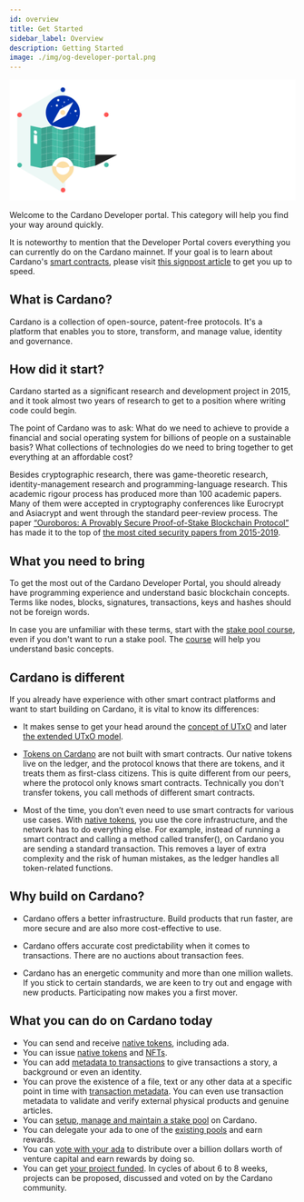 ```yaml
---
id: overview
title: Get Started
sidebar_label: Overview
description: Getting Started
image: ./img/og-developer-portal.png
--- 
```

![Cardano Get Started](../../static/img/card-getting-started-title.svg)

Welcome to the Cardano Developer portal. This category will help you find your way around quickly. 

It is noteworthy to mention that the Developer Portal covers everything you can currently do on the Cardano mainnet. If your goal is to learn about Cardano's [smart contracts](smart-contracts-signpost), please visit [this signpost article](smart-contracts-signpost) to get you up to speed.

## What is Cardano? 
Cardano is a collection of open-source, patent-free protocols. It's a platform that enables you to store, transform, and manage value, identity and governance. 

## How did it start?
Cardano started as a significant research and development project in 2015, and it took almost two years of research to get to a position where writing code could begin. 

The point of Cardano was to ask: What do we need to achieve to provide a financial and social operating system for billions of people on a sustainable basis? What collections of technologies do we need to bring together to get everything at an affordable cost?

Besides cryptographic research, there was game-theoretic research, identity-management research and programming-language research. This academic rigour process has produced more than 100 academic papers. Many of them were accepted in cryptography conferences like Eurocrypt and Asiacrypt and went through the standard peer-review process. The paper [“Ouroboros: A Provably Secure Proof-of-Stake Blockchain Protocol”](https://eprint.iacr.org/2016/889.pdf) has made it to the top of [the most cited security papers from 2015-2019](https://sweis.medium.com/most-cited-security-papers-from-2015-2019-d21515db3681). 

## What you need to bring
To get the most out of the Cardano Developer Portal, you should already have programming experience and understand basic blockchain concepts. Terms like nodes, blocks, signatures, transactions, keys and hashes should not be foreign words. 

In case you are unfamiliar with these terms, start with the [stake pool course](../stake-pool-course/overview), even if you don't want to run a stake pool. The [course](../stake-pool-course/overview) will help you understand basic concepts.

## Cardano is different 
If you already have experience with other smart contract platforms and want to start building on Cardano, it is vital to know its differences:

- It makes sense to get your head around the [concept of UTxO](../stake-pool-course/lesson-2#the-utxo-model) and later [the extended UTxO model](https://iohk.io/en/blog/posts/2021/04/13/plutus-what-you-need-to-know/).

- [Tokens on Cardano](../native-tokens/overview) are not built with smart contracts. Our native tokens live on the ledger, and the protocol knows that there are tokens, and it treats them as first-class citizens. This is quite different from our peers, where the protocol only knows smart contracts. Technically you don't transfer tokens, you call methods of different smart contracts.

- Most of the time, you don’t even need to use smart contracts for various use cases. With [native tokens](../native-tokens/overview), you use the core infrastructure, and the network has to do everything else. For example, instead of running a smart contract and calling a method called transfer(), on Cardano you are sending a standard transaction. This removes a layer of extra complexity and the risk of human mistakes, as the ledger handles all token-related functions.


## Why build on Cardano?
- Cardano offers a better infrastructure. Build products that run faster, are more secure and are also more cost-effective to use.

- Cardano offers accurate cost predictability when it comes to transactions. There are no auctions about transaction fees.

- Cardano has an energetic community and more than one million wallets. If you stick to certain standards, we are keen to try out and engage with new products. Participating now makes you a first mover.

## What you can do on Cardano today
- You can send and receive [native tokens](../native-tokens/overview), including ada.
- You can issue [native tokens](../native-tokens/overview) and [NFTs](../native-tokens/create-nfts).
- You can add [metadata to transactions](../transaction-metadata/overview) to give transactions a story, a background or even an identity. 
- You can prove the existence of a file, text or any other data at a specific point in time with [transaction metadata](../transaction-metadata/overview). You can even use transaction metadata to validate and verify external physical products and genuine articles.
- You can [setup, manage and maintain a stake pool](../stake-pool-operation/overview) on Cardano.
- You can delegate your ada to one of the [existing pools](../../showcase?tags=pooltool) and earn rewards.
- You can [vote with your ada](../funding/overview) to distribute over a billion dollars worth of venture capital and earn rewards by doing so.
- You can get [your project funded](../funding/overview). In cycles of about 6 to 8 weeks, projects can be proposed, discussed and voted on by the Cardano community.